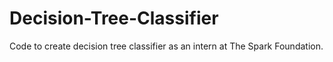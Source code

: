 # Decision-Tree-Classifier
Code to create decision tree classifier as an intern at The Spark Foundation.
